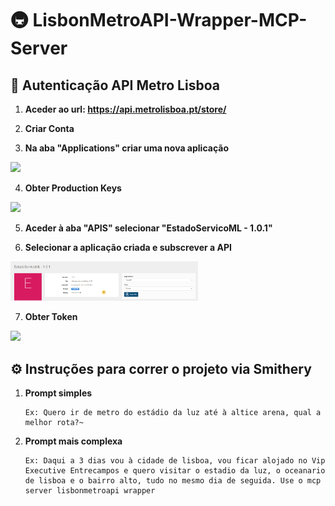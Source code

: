 # 🚇 LisbonMetroAPI-Wrapper-MCP-Server

## 🔐 Autenticação API Metro Lisboa

1. **Aceder ao url: https://api.metrolisboa.pt/store/**

2. **Criar Conta**

3. **Na aba "Applications" criar uma nova aplicação**

<img src="assets/criar_aplicacao" width="300"/>

4. **Obter Production Keys**

<img src="assets/gerar_token" width="300"/>

5. **Aceder à aba "APIS" selecionar "EstadoServicoML - 1.0.1"**

6. **Selecionar a aplicação criada e subscrever a API**

<img src="./assets/subscrever_api.png" width="300"/>

7. **Obter Token**

<img src="assets/token_obtido" width="300"/>


## ⚙️ Instruções para correr o projeto via Smithery
1. **Prompt simples**
    ```
    Ex: Quero ir de metro do estádio da luz até à altice arena, qual a melhor rota?~

2. **Prompt mais complexa**
    ```
    Ex: Daqui a 3 dias vou à cidade de lisboa, vou ficar alojado no Vip Executive Entrecampos e quero visitar o estadio da luz, o oceanario de lisboa e o bairro alto, tudo no mesmo dia de seguida. Use o mcp server lisbonmetroapi wrapper